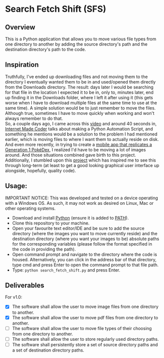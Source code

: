 # Search Fetch Shift (SFS)
## Overview
This is a Python application that allows you to move various file types from one directory to another by adding the source directory's path and the destination directory's path to the code.

## Inspiration
Truthfully, I've ended up downloading files and not moving them to the directory I eventually wanted them to be in and used/opened them directly from the Downloads directory. The result: days later I would be searching for that file in the location I expected it to be in, only to, minutes later, end up finding it in the Downloads folder, where I left it after using it (this gets worse when I have to download multiple files at the same time to use at the same time). A simple solution would be to just remember to move the files. Although true, sometimes I have to move quickly when working and won't always remember to do that.  
So, a couple days ago, I came across this [video](https://www.youtube.com/watch?v=vGxR98gI930) and around 40 seconds in, [Internet Made Coder](https://www.youtube.com/@InternetMadeCoder) talks about making a Python Automation Script, and something he mentions would be a solution to the problem I had mentioned earlier, which is moving files to where I want them to actually reside on disk.   
And even more recently, in trying to create a [mobile app that replicates a Generation 1 PokéDex](https://github.com/AS-Coope/Gen1Dex), I realized I'd have to be moving a lot of images around. And those situations combined gave birth to this project.  
Additionally, I stumbled upon this [project](https://github.com/brentvollebregt/auto-py-to-exe) which has inspired me to see this through long-term (at least to get a good looking graphical user interface up alongside, hopefully, quality code).

## Usage:
IMPORTANT NOTICE: This was developed and tested on a device operating with a Windows OS. As such, it may not work as desired on Linux, Mac or other operating systems.
- Download and install [Python](https://www.python.org/downloads/) (ensure it is added to [PATH](https://www.geeksforgeeks.org/how-to-add-python-to-windows-path/)).
- Clone this repository to your machine.
- Open your favourite text editor/IDE and be sure to add the source directory (where the images you want to move currently reside) and the destination directory (where you want your images to be) absolute paths for the corresponding variables (please follow the format specified in the code in providing the path).
- Open command prompt and navigate to the directory where the code is housed. Alternatively, you can click in the address bar of that directory, type cmd and press Enter to open the command prompt to that file path.
- Type: ```python search_fetch_shift.py``` and press Enter.

## Deliverables
For v1.0:
- [X] The software shall allow the user to move image files from one directory to another.
- [X] The software shall allow the user to move pdf files from one directory to another.
- [ ] The software shall allow the user to move file types of their choosing from one directory to another.
- [ ] The software shall allow the user to store regularly used directory paths.
- [ ] The software shall persistently store a set of source directory paths and a set of destination directory paths.
